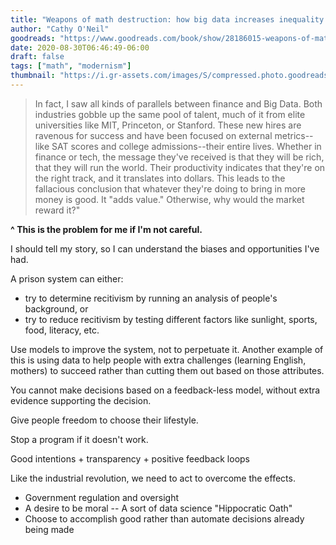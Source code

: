```yaml
---
title: "Weapons of math destruction: how big data increases inequality and threatens democracy"
author: "Cathy O'Neil"
goodreads: "https://www.goodreads.com/book/show/28186015-weapons-of-math-destruction"
date: 2020-08-30T06:46:49-06:00
draft: false
tags: ["math", "modernism"]
thumbnail: "https://i.gr-assets.com/images/S/compressed.photo.goodreads.com/books/1456091964l/28186015.jpg"
---
```


> In fact, I saw all kinds of parallels between finance and Big Data. Both industries gobble up the same pool of talent, much of it from elite universities like MIT, Princeton, or Stanford. These new hires are ravenous for success and have been focused on external metrics--like SAT scores and college admissions--their entire lives. Whether in finance or tech, the message they've received is that they will be rich, that they will run the world. Their productivity indicates that they're on the right track, and it translates into dollars. This leads to the fallacious conclusion that whatever they're doing to bring in more money is good. It "adds value." Otherwise, why would the market reward it?"

**^ This is the problem for me if I'm not careful.**

I should tell my story, so I can understand the biases and opportunities I've had.

A prison system can either:

- try to determine recitivism by running an analysis of people's background, or
- try to reduce recitivism by testing different factors like sunlight, sports, food, literacy, etc.

Use models to improve the system, not to perpetuate it. Another example of this is using data to help people with extra challenges (learning English, mothers) to succeed rather than cutting them out based on those attributes.

You cannot make decisions based on a feedback-less model, without extra evidence supporting the decision.

Give people freedom to choose their lifestyle.

Stop a program if it doesn't work.

Good intentions + transparency + positive feedback loops

Like the industrial revolution, we need to act to overcome the effects.

- Government regulation and oversight
- A desire to be moral -- A sort of data science "Hippocratic Oath"
- Choose to accomplish good rather than automate decisions already being made
